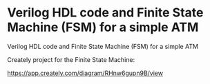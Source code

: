 # Verilog HDL code and Finite State Machine (FSM) for a simple ATM
Verilog HDL code and Finite State Machine (FSM) for a simple ATM


Creately project for the Finite State Machine:

https://app.creately.com/diagram/RHnw6gupn9B/view

